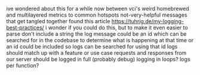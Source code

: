 ive wondered about this for a while now
between vci's weird homebrewed and multilayered metrics to common hotspots not-very-helpful messages that get tangled together
found this article https://tuhrig.de/my-logging-best-practices/
i wonder if you could do this, but to make it even easier to parse don't include a string
  the log message could be an id which can be searched for in the codebase to determine what is happening at that time
  or an id could be included so logs can be searched for using that id
logs should match up with a feature or use case
requests and responses from our server should be logged in full (probably debug)
logging in loops?
logs per function?